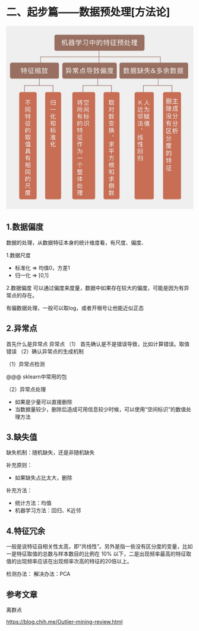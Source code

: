 # 二、起步篇——数据预处理[方法论]

![](../media/15334844213158/15335717779664.jpg)

## 1.数据偏度


数据的处理，从数据特征本身的统计维度看，有尺度、偏度、


1.数据尺度

* 标准化 => 均值0，方差1
* 归一化 => [0,1]

2.数据偏度
可以通过偏度来度量，数据中如果存在较大的偏度，可能是因为有异常点的存在。

有偏数据处理，一般可以取log，或者开根号让他能近似正态



## 2.异常点

首先什么是异常点
异常点
（1） 首先确认是不是错误导致，比如计算错误。取值错误
（2）确认异常点的生成机制

（1）异常点检测

@@@
sklearn中常用的包

（2）异常点处理


* 如果是少量可以直接删除
* 当数据量较少，删除后造成可用信息较少时候，可以使用“空间标识”的数值处理方法




## 3.缺失值


缺失机制：随机缺失，还是非随机缺失


补充原则：

* 如果缺失占比太大，删除


补充方法：

* 统计方法：均值
* 机器学习方法：回归、K近邻

## 4.特征冗余

一般是说特征自相关性太高，即“共线性”。另外是指一些没有区分度的变量，比如一是特征取值的总数与样本数目的比例在 10% 以下，二是出现频率最高的特征取值的出现频率应该在出现频率次高的特征的20倍以上。


检测办法：
解决办法：PCA


## 参考文章

离群点

https://blog.chih.me/Outlier-mining-review.html


